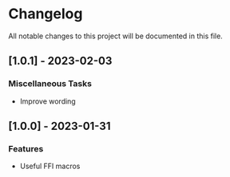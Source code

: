 # Changelog

All notable changes to this project will be documented in this file.

## [1.0.1] - 2023-02-03

### Miscellaneous Tasks

- Improve wording

## [1.0.0] - 2023-01-31

### Features

- Useful FFI macros

<!-- generated by git-cliff -->
